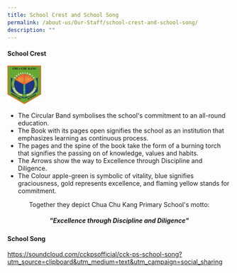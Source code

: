 ```yaml
---
title: School Crest and School Song
permalink: /about-us/Our-Staff/school-crest-and-school-song/
description: ""
---
```


#### School Crest

<img src="/images/CCK-Logo-b-colour-200.png" 
     style="width:15%">
		 
* The Circular Band symbolises the school's commitment to an all-round education.
*   The Book with its pages open signifies the school as an institution that emphasizes learning as continuous process.
*   The pages and the spine of the book take the form of a burning torch that signifies the passing on of knowledge, values and habits.
*   The Arrows show the way to Excellence through Discipline and Diligence.
*   The Colour apple-green is symbolic of vitality, blue signifies graciousness, gold represents excellence, and flaming yellow stands for commitment.

<center>Together they depict Chua Chu Kang Primary School's motto:<h5>"Excellence through Discipline and Diligence"</h5></center>

#### School Song

https://soundcloud.com/cckpsofficial/cck-ps-school-song?utm_source=clipboard&utm_medium=text&utm_campaign=social_sharing